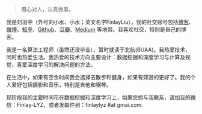 > 用心对人，认真做事。

我是刘羽中（外号刘小水、小水；英文名字FinlayLiu），我的社交账号包括[博客](https://finlayliu.com)、[微博](weibo.com/873242287)、[知乎](https://www.zhihu.com/people/finlayliu)、[Github](http://github.com/finlay-liu)、[豆瓣](https://www.douban.com/people/finlayliu/)、[Medium](https://medium.com/@finlaylyz) 等地带。我喜欢社交，特别是自己的博客。

我是一名算法工程师（虽然还没毕业），暂时就读于北航(BUAA)。我热爱技术，同时也热爱生活。我热爱的技术方向主要设计：数据挖掘和深度学习与计算及视觉，喜爱深度学习的解决问题的方法。

在生活中，如果有空余时间我会选择去散步和健身，如果有郊游的更好了。我的个人爱好包括摄影和音乐，特别是吉他和钢琴。

现阶段我的主要时间花在数据挖掘和深度学习上，如果您想与我联系，请加我的微信：Finlay-LYZ，或者发邮件到：finlaylyz #at gmai.com.
